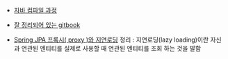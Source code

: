 * [자바 컴파일 과정](https://github.com/HomoEfficio/dev-tips/blob/master/Back%20to%20the%20Essence%20-%20Java%20%EC%BB%B4%ED%8C%8C%EC%9D%BC%EC%97%90%EC%84%9C%20%EC%8B%A4%ED%96%89%EA%B9%8C%EC%A7%80.md)

* [잘 정리되어 있는 gitbook](https://rebeccacho.gitbooks.io/spring-study-group/content/chapter16.html)

* [Spring JPA 프록시( proxy )와 지연로딩](http://victorydntmd.tistory.com/m/210?category=698080)
 정리 :
  지연로딩(lazy loading)이란 자신과 연관된 엔티티를 실제로 사용할 때 연관된 엔티티를 조회 하는 것을 말함
  
